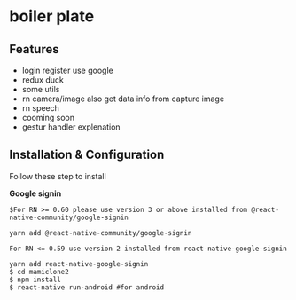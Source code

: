 ﻿# boiler plate

## Features
* login register use google
* redux duck
* some utils
* rn camera/image also get data info from capture image
* rn speech
* cooming soon
* gestur handler explenation

## Installation & Configuration
Follow these step to install

**Google signin**
```
$For RN >= 0.60 please use version 3 or above installed from @react-native-community/google-signin

yarn add @react-native-community/google-signin

For RN <= 0.59 use version 2 installed from react-native-google-signin

yarn add react-native-google-signin
$ cd mamiclone2
$ npm install
$ react-native run-android #for android
```
